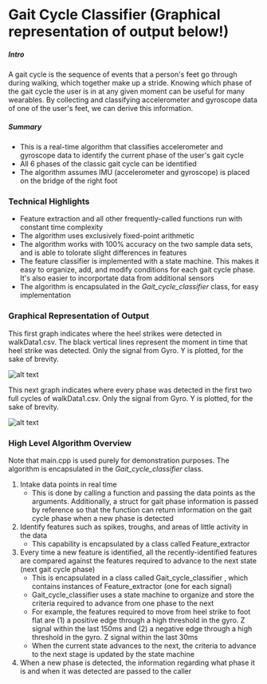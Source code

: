 # Gait Cycle Classifier (Graphical representation of output below!)
##### Intro
A gait cycle is the sequence of events that a person's feet go through during walking, which together make up a stride. Knowing which phase of the gait cycle the user is in at any given moment can be useful for many wearables. By collecting and classifying accelerometer and gyroscope data of one of the user's feet, we can derive this information. 

##### Summary
- This is a real-time algorithm that classifies accelerometer and gyroscope data to identify the current phase of the user's gait cycle
- All 6 phases of the classic gait cycle can be identified
- The algorithm assumes IMU (accelerometer and gyroscope) is placed on the bridge of the right foot

### Technical Highlights
- Feature extraction and all other frequently-called functions run with constant time complexity
- The algorithm uses exclusively fixed-point arithmetic 
- The algorithm works with 100% accuracy on the two sample data sets, and is able to tolorate slight differences in features 
- The feature classifier is implemented with a state machine. This makes it easy to organize, add, and modify conditions for each gait cycle phase. It's also easier to incorportate data from additional sensors
- The algorithm is encapsulated in the *Gait_cycle_classifier* class, for easy implementation

### Graphical Representation of Output

This first graph indicates where the heel strikes were detected in walkData1.csv. The black vertical lines represent the moment in time that heel strike was detected. Only the signal from Gyro. Y is plotted, for the sake of brevity.

![alt text](https://github.com/cancui/Gait-Cycle-Classifier/blob/master/datasets/heel_strikes.png "Logo Title Text 1")

This next graph indicates where every phase was detected in the first two full cycles of walkData1.csv. Only the signal from Gyro. Y is plotted, for the sake of brevity.

![alt text](https://github.com/cancui/Gait-Cycle-Classifier/blob/master/datasets/all_phases.png "Logo Title Text 1")

### High Level Algorithm Overview
Note that main.cpp is used purely for demonstration purposes. The algorithm is encapsulated in the *Gait_cycle_classifier* class.
1. Intake data points in real time
	* This is done by calling a function and passing the data points as the arguments. Additionally, a struct for gait phase information
is passed by reference so that the function can return information on the gait cycle phase when a new phase is detected
2. Identify features such as spikes, troughs, and areas of little activity in the data
	* This capability is encapsulated by a class called Feature_extractor
3. Every time a new feature is identified, all the recently-identified features are compared against the features required to advance to the
next state (next gait cycle phase)
	* This is encapsulated in a class called Gait_cycle_classifier , which contains instances of Feature_extractor (one for each signal)
	* Gait_cycle_classifier uses a state machine to organize and store the criteria required to advance from one phase to the next
	* For example, the features required to move from heel strike to foot flat are (1) a positive edge through a high threshold in the
gyro. Z signal within the last 150ms and (2) a negative edge through a high threshold in the gyro. Z signal within the last 30ms
	* When the current state advances to the next, the criteria to advance to the next stage is updated by the state machine
4. When a new phase is detected, the information regarding what phase it is and when it was detected are passed to the caller

